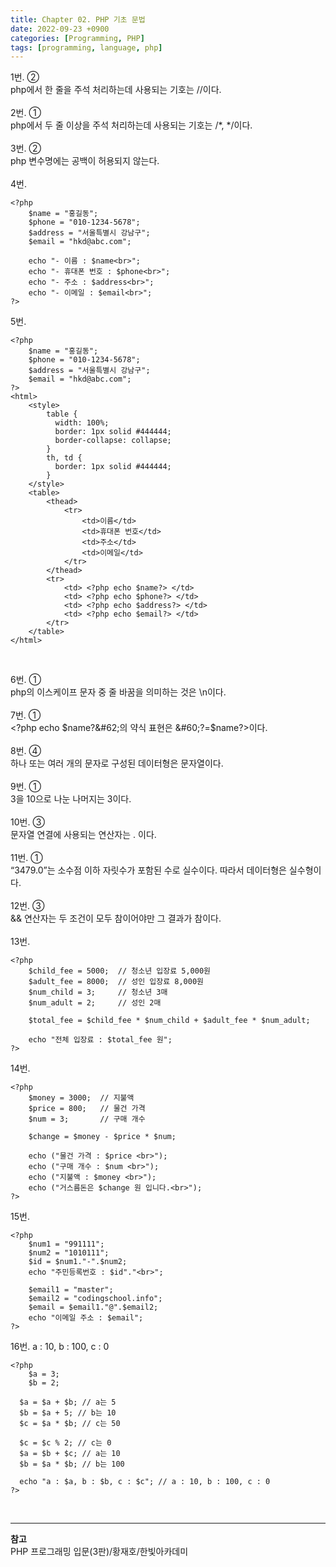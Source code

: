 ```yaml
---
title: Chapter 02. PHP 기초 문법
date: 2022-09-23 +0900
categories: [Programming, PHP]
tags: [programming, language, php]
---
```

1번. ②  
php에서 한 줄을 주석 처리하는데 사용되는 기호는 //이다.  
<br>
2번. ①  
php에서 두 줄 이상을 주석 처리하는데 사용되는 기호는 /&#42;, &#42;/이다.  
<br>
3번. ②  
php 변수명에는 공백이 허용되지 않는다.  
<br>
4번.
```
<?php
	$name = "홍길동";
	$phone = "010-1234-5678";
	$address = "서울특별시 강남구";
	$email = "hkd@abc.com";

	echo "- 이름 : $name<br>";
	echo "- 휴대폰 번호 : $phone<br>";
	echo "- 주소 : $address<br>";
	echo "- 이메일 : $email<br>";
?>
```
5번.  

```
<?php
	$name = "홍길동";
	$phone = "010-1234-5678";
	$address = "서울특별시 강남구";
	$email = "hkd@abc.com";
?>
<html>
	<style>
		table {
		  width: 100%;
		  border: 1px solid #444444;
		  border-collapse: collapse;
		}
		th, td {
		  border: 1px solid #444444;
		}
	</style>
	<table>
		<thead>
			<tr>
				<td>이름</td>
				<td>휴대폰 번호</td>
				<td>주소</td>
				<td>이메일</td>
			</tr>
		</thead>
		<tr>
			<td> <?php echo $name?> </td>
			<td> <?php echo $phone?> </td>
			<td> <?php echo $address?> </td>
			<td> <?php echo $email?> </td>
		</tr>
	</table>
</html>
```
<br>

6번. ①  
php의 이스케이프 문자 중 줄 바꿈을 의미하는 것은 \n이다.  
<br>
7번. ①  
&#60;?php echo $name?&#62;의 약식 표현은 &#60;?=$name?&#62;이다.  
<br>
8번. ④  
하나 또는 여러 개의 문자로 구성된 데이터형은 문자열이다.  
<br>
9번. ①  
3을 10으로 나눈 나머지는 3이다.  
<br>
10번. ③  
문자열 연결에 사용되는 연산자는 . 이다.  
<br>
11번. ①  
“3479.0”는 소수점 이하 자릿수가 포함된 수로 실수이다. 따라서 데이터형은 실수형이다.  
<br>
12번. ③  
&& 연산자는 두 조건이 모두 참이어야만 그 결과가 참이다.  
<br>
13번.
```
<?php
	$child_fee = 5000; 	// 청소년 입장료 5,000원
	$adult_fee = 8000; 	// 성인 입장료 8,000원
	$num_child = 3; 	// 청소년 3매
	$num_adult = 2; 	// 성인 2매

	$total_fee = $child_fee * $num_child + $adult_fee * $num_adult;

	echo "전체 입장료 : $total_fee 원";
?>
```
14번.
```
<?php
	$money = 3000; 	// 지불액
	$price = 800; 	// 물건 가격
	$num = 3; 		// 구매 개수

	$change = $money - $price * $num;

	echo ("물건 가격 : $price <br>");
	echo ("구매 개수 : $num <br>");
	echo ("지불액 : $money <br>");
	echo ("거스름돈은 $change 원 입니다.<br>");
?>
```
15번.
```
<?php
	$num1 = "991111";
	$num2 = "1010111";
	$id = $num1."-".$num2;
	echo "주민등록번호 : $id"."<br>";

	$email1 = "master";
	$email2 = "codingschool.info";
	$email = $email1."@".$email2;
	echo "이메일 주소 : $email";
?>
```
16번. a : 10, b : 100, c : 0  
```
<?php
	$a = 3;
	$b = 2;
  
  $a = $a + $b; // a는 5
  $b = $a + 5; // b는 10
  $c = $a * $b; // c는 50
  
  $c = $c % 2; // c는 0
  $a = $b + $c; // a는 10
  $b = $a * $b; // b는 100
  
  echo "a : $a, b : $b, c : $c"; // a : 10, b : 100, c : 0
?>
```
<br>

---
**참고**  
PHP 프로그래밍 입문(3판)/황재호/한빛아카데미
